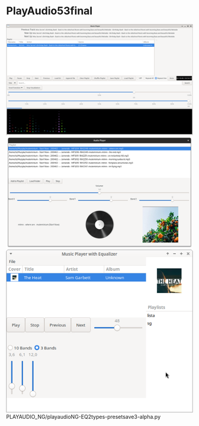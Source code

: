 # PlayAudio53final

<img width="964" alt="playaudio54final" src="https://github.com/stpf99/PlayAudio/blob/80e94375c20be38df621465e8ecc9e6d38f6d56b/PlayAudio53Final.png">


<img width="964" alt="playaudio54final" src="https://github.com/stpf99/PlayAudio/blob/3162926fefaeb4c9f7530d9fd3ef5187bb903143/PLAYAUDIO_NG/playaudioNG-alpha1.png">



<img width="964" alt="playaudio54final" src="https://github.com/stpf99/PlayAudio/blob/f9d5af1f7eeb065da7ae010263943fc29d47df24/PLAYAUDIO_NG/NG3alpha.png">
PLAYAUDIO_NG/playaudioNG-EQ2types-presetsave3-alpha.py

